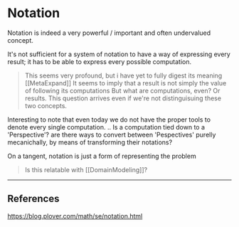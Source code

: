 # Notation

Notation is indeed a very powerful / important and often undervalued concept.

It's not sufficient for a system of notation to have a way of expressing every result; it has to be able to express every possible computation.

> This seems very profound, but i have yet to fully digest  its meaning [[MetaExpand]]
> It seems to imply that a result is not simply the value of following its computations
> But what are computations, even? Or results. This question arrives even if we're not distinguisuing these two concepts.

Interesting to note that even today we do not have the proper tools to denote every single computation.
.. Is a computation tied down to a 'Perspective'?  are there ways to convert between 'Pespectives' purelly mecanichally, by means of transforming their notations?

On a tangent, notation is just a form of representing the problem

> Is this relatable with [[DomainModeling]]?

___

## References

<https://blog.plover.com/math/se/notation.html>
